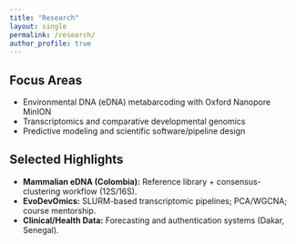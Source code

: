 ```yaml
---
title: "Research"
layout: single
permalink: /research/
author_profile: true
---
```


## Focus Areas

- Environmental DNA (eDNA) metabarcoding with Oxford Nanopore MinION  
- Transcriptomics and comparative developmental genomics  
- Predictive modeling and scientific software/pipeline design

## Selected Highlights

- **Mammalian eDNA (Colombia):** Reference library + consensus-clustering workflow (12S/16S).  
- **EvoDevOmics:** SLURM-based transcriptomic pipelines; PCA/WGCNA; course mentorship.  
- **Clinical/Health Data:** Forecasting and authentication systems (Dakar, Senegal).